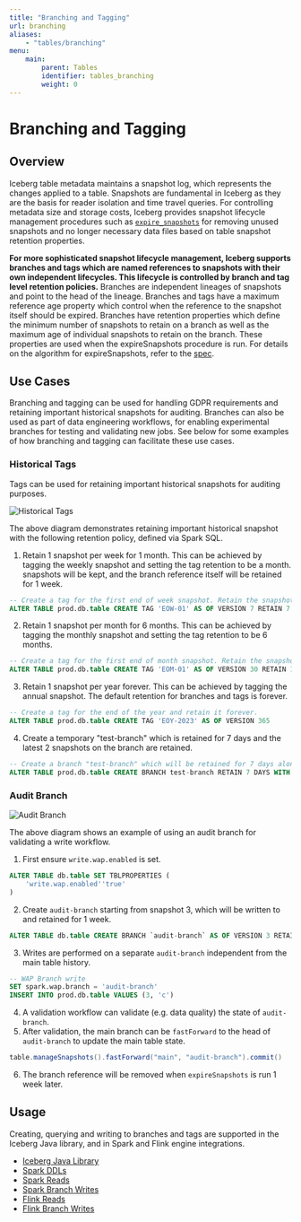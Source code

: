 ```yaml
---
title: "Branching and Tagging"
url: branching
aliases:
    - "tables/branching"
menu:
    main:
        parent: Tables
        identifier: tables_branching
        weight: 0
---
```


<!--
 - Licensed to the Apache Software Foundation (ASF) under one or more
 - contributor license agreements.  See the NOTICE file distributed with
 - this work for additional information regarding copyright ownership.
 - The ASF licenses this file to You under the Apache License, Version 2.0
 - (the "License"); you may not use this file except in compliance with
 - the License.  You may obtain a copy of the License at
 -
 -   http://www.apache.org/licenses/LICENSE-2.0
 -
 - Unless required by applicable law or agreed to in writing, software
 - distributed under the License is distributed on an "AS IS" BASIS,
 - WITHOUT WARRANTIES OR CONDITIONS OF ANY KIND, either express or implied.
 - See the License for the specific language governing permissions and
 - limitations under the License.
 -->

# Branching and Tagging

## Overview

Iceberg table metadata maintains a snapshot log, which represents the changes applied to a table.
Snapshots are fundamental in Iceberg as they are the basis for reader isolation and time travel queries.
For controlling metadata size and storage costs, Iceberg provides snapshot lifecycle management procedures such as [`expire_snapshots`](../spark-procedures/#expire-snapshots) for removing unused snapshots and no longer necessary data files based on table snapshot retention properties.

**For more sophisticated snapshot lifecycle management, Iceberg supports branches and tags which are named references to snapshots with their own independent lifecycles. This lifecycle is controlled by branch and tag level retention policies.** 
Branches are independent lineages of snapshots and point to the head of the lineage. 
Branches and tags have a maximum reference age property which control when the reference to the snapshot itself should be expired.
Branches have retention properties which define the minimum number of snapshots to retain on a branch as well as the maximum age of individual snapshots to retain on the branch. 
These properties are used when the expireSnapshots procedure is run. 
For details on the algorithm for expireSnapshots, refer to the [spec](../../../spec#snapshot-retention-policy).

## Use Cases

Branching and tagging can be used for handling GDPR requirements and retaining important historical snapshots for auditing.
Branches can also be used as part of data engineering workflows, for enabling experimental branches for testing and validating new jobs.
See below for some examples of how branching and tagging can facilitate these use cases.

### Historical Tags

Tags can be used for retaining important historical snapshots for auditing purposes.

![Historical Tags](../img/historical-snapshot-tag.png)

The above diagram demonstrates retaining important historical snapshot with the following retention policy, defined 
via Spark SQL.

1. Retain 1 snapshot per week for 1 month. This can be achieved by tagging the weekly snapshot and setting the tag retention to be a month.
snapshots will be kept, and the branch reference itself will be retained for 1 week. 
```sql
-- Create a tag for the first end of week snapshot. Retain the snapshot for a week
ALTER TABLE prod.db.table CREATE TAG 'EOW-01' AS OF VERSION 7 RETAIN 7 DAYS
```

2. Retain 1 snapshot per month for 6 months. This can be achieved by tagging the monthly snapshot and setting the tag retention to be 6 months.
```sql
-- Create a tag for the first end of month snapshot. Retain the snapshot for 6 months
ALTER TABLE prod.db.table CREATE TAG 'EOM-01' AS OF VERSION 30 RETAIN 180 DAYS
```

3. Retain 1 snapshot per year forever. This can be achieved by tagging the annual snapshot. The default retention for branches and tags is forever.
```sql
-- Create a tag for the end of the year and retain it forever.
ALTER TABLE prod.db.table CREATE TAG 'EOY-2023' AS OF VERSION 365
```

4. Create a temporary "test-branch" which is retained for 7 days and the latest 2 snapshots on the branch are retained.
```sql
-- Create a branch "test-branch" which will be retained for 7 days along with the  latest 2 snapshots
ALTER TABLE prod.db.table CREATE BRANCH test-branch RETAIN 7 DAYS WITH RETENTION 2 SNAPSHOTS
```

### Audit Branch

![Audit Branch](../img/audit-branch.png)

The above diagram shows an example of using an audit branch for validating a write workflow. 

1. First ensure `write.wap.enabled` is set.
```sql
ALTER TABLE db.table SET TBLPROPERTIES (
    'write.wap.enabled''true'
)
```
2. Create `audit-branch` starting from snapshot 3, which will be written to and retained for 1 week.
```sql
ALTER TABLE db.table CREATE BRANCH `audit-branch` AS OF VERSION 3 RETAIN 7 DAYS
```
3. Writes are performed on a separate `audit-branch` independent from the main table history.
```sql
-- WAP Branch write
SET spark.wap.branch = 'audit-branch'
INSERT INTO prod.db.table VALUES (3, 'c')
```
4. A validation workflow can validate (e.g. data quality) the state of `audit-branch`.
5. After validation, the main branch can be `fastForward` to the head of `audit-branch` to update the main table state.
```java
table.manageSnapshots().fastForward("main", "audit-branch").commit()
```
6. The branch reference will be removed when `expireSnapshots` is run 1 week later.

## Usage 

Creating, querying and writing to branches and tags are supported in the Iceberg Java library, and in Spark and Flink engine integrations.

- [Iceberg Java Library](../../java-api-quickstart/#branching-and-tagging)
- [Spark DDLs](../spark-ddl/#branching-and-tagging-ddl)
- [Spark Reads](../spark-queries/#time-travel)
- [Spark Branch Writes](../spark-writes/#writing-to-branches)
- [Flink Reads](../flink-queries/#reading-branches-and-tags-with-SQL)
- [Flink Branch Writes](../flink-writes/#branch-writes)